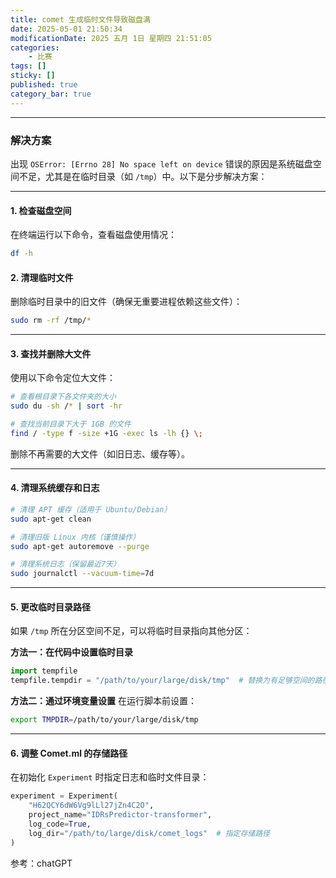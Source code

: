 ```yaml
---
title: comet 生成临时文件导致磁盘满
date: 2025-05-01 21:50:34
modificationDate: 2025 五月 1日 星期四 21:51:05
categories: 
	- 比赛
tags: []
sticky: []
published: true
category_bar: true
---
```


---

### **解决方案**

出现 `OSError: [Errno 28] No space left on device` 错误的原因是系统磁盘空间不足，尤其是在临时目录（如 `/tmp`）中。以下是分步解决方案：

---

#### **1. 检查磁盘空间**
在终端运行以下命令，查看磁盘使用情况：
```bash
df -h
```

#### **2. 清理临时文件**
删除临时目录中的旧文件（确保无重要进程依赖这些文件）：
```bash
sudo rm -rf /tmp/*
```

---

#### **3. 查找并删除大文件**
使用以下命令定位大文件：
```bash
# 查看根目录下各文件夹的大小
sudo du -sh /* | sort -hr

# 查找当前目录下大于 1GB 的文件
find / -type f -size +1G -exec ls -lh {} \;
```
删除不再需要的大文件（如旧日志、缓存等）。

---

#### **4. 清理系统缓存和日志**
```bash
# 清理 APT 缓存（适用于 Ubuntu/Debian）
sudo apt-get clean

# 清理旧版 Linux 内核（谨慎操作）
sudo apt-get autoremove --purge

# 清理系统日志（保留最近7天）
sudo journalctl --vacuum-time=7d
```

---

#### **5. 更改临时目录路径**
如果 `/tmp` 所在分区空间不足，可以将临时目录指向其他分区：

**方法一：在代码中设置临时目录**
```python
import tempfile
tempfile.tempdir = "/path/to/your/large/disk/tmp"  # 替换为有足够空间的路径
```

**方法二：通过环境变量设置**
在运行脚本前设置：
```bash
export TMPDIR=/path/to/your/large/disk/tmp
```

---

#### **6. 调整 Comet.ml 的存储路径**
在初始化 `Experiment` 时指定日志和临时文件目录：
```python
experiment = Experiment(
    "H62QCY6dW6Vg9lLl27jZn4C2O",
    project_name="IDRsPredictor-transformer",
    log_code=True,
    log_dir="/path/to/large/disk/comet_logs"  # 指定存储路径
)
```


参考：chatGPT